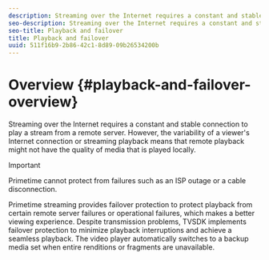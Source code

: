 ```yaml
---
description: Streaming over the Internet requires a constant and stable connection to play a stream from a remote server. However, the variability of a viewer's Internet connection or streaming playback means that remote playback might not have the quality of media that is played locally.
seo-description: Streaming over the Internet requires a constant and stable connection to play a stream from a remote server. However, the variability of a viewer's Internet connection or streaming playback means that remote playback might not have the quality of media that is played locally.
seo-title: Playback and failover
title: Playback and failover
uuid: 511f16b9-2b86-42c1-8d89-09b26534200b
---
```


# Overview {#playback-and-failover-overview}

Streaming over the Internet requires a constant and stable connection to play a stream from a remote server. However, the variability of a viewer's Internet connection or streaming playback means that remote playback might not have the quality of media that is played locally.

>[!IMPORTANT]
>
>Primetime cannot protect from failures such as an ISP outage or a cable disconnection.

Primetime streaming provides failover protection to protect playback from certain remote server failures or operational failures, which makes a better viewing experience. Despite transmission problems, TVSDK implements failover protection to minimize playback interruptions and achieve a seamless playback. The video player automatically switches to a backup media set when entire renditions or fragments are unavailable.